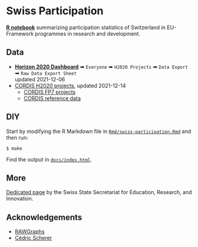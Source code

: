 
<!-- README.md is generated from README.Rmd. Please edit that file -->

# Swiss Participation

[**R notebook**](Rmd/swiss-participation.Rmd) summarizing participation
statistics of Switzerland in EU-Framework programmes in research and
development.

## Data

-   [**Horizon 2020 Dashboard**](https://webgate.ec.europa.eu/dashboard)
    ➡ `Everyone` ➡ `H2020 Projects` ➡ `Data Export` ➡
    `Raw Data Export Sheet`  
    updated 2021-12-06
-   [CORDIS H2020
    projects](https://data.europa.eu/data/datasets/cordish2020projects?locale=en),
    updated 2021-12-14
    -   [CORDIS FP7
        projects](https://data.europa.eu/data/datasets/cordisfp7projects?locale=en)  
    -   [CORDIS reference
        data](https://data.europa.eu/data/datasets/cordisref-data?locale=en)

## DIY

Start by modifying the R Markdown file in
[`Rmd/swiss-participation.Rmd`](Rmd/swiss-participation.Rmd) and then
run:

    $ make

Find the output in [`docs/index.html`](docs/index.html).

## More

[Dedicated
page](https://www.sbfi.admin.ch/sbfi/en/home/research-and-innovation/international-cooperation-r-and-i/eu-framework-programmes-for-research/f-f-swiss-participation.html)
by the Swiss State Secretariat for Education, Research, and Innovation.

## Acknowledgements

-   [RAWGraphs](https://rawgraphs.io/)
-   [Cédric
    Scherer](https://www.cedricscherer.com/2021/07/05/a-quick-how-to-on-labelling-bar-graphs-in-ggplot2/)
